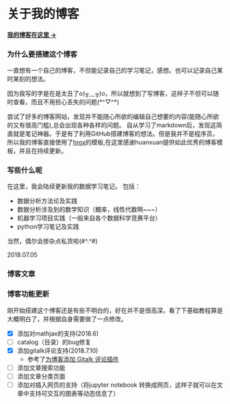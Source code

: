 # 关于我的博客

#### [我的博客在这里 &rarr;](https://GengDaPeng.github.io)

### 为什么要搭建这个博客

一直想有一个自己的博客，不但能记录自己的学习笔记，感想。也可以记录自己某时某刻的想法。

因为我写的字是在是太丑了o(╥﹏╥)o，所以就想到了写博客，这样子不但可以随时查看，而且不用担心丢失的问题(\*^▽^\*)

尝试了好多的博客网站，发现并不能随心所欲的编辑自己想要的内容(能随心所欲的又有很高门槛),总会出现各种各样的问题。
自从学习了markdown后，发现这简直就是笔记神器。于是有了利用GitHub搭建博客的想法。但是我并不是程序员，所以我的博客直接使用了[hrox](https://github.com/Huxpro/huxpro.github.io)的模板,在这里感谢huanxuan提供如此优秀的博客模板，并且在持续更新。

### 写些什么呢

在这里，我会陆续更新我的数据学习笔记。
包括：

- 数据分析方法论及实践
- 数据分析涉及到的数学知识（概率，线性代数啊~~~）
- 机器学习项目实践（一般来自各个数据科学竞赛平台）
- python学习笔记及实践

当然，偶尔会掺杂点私货啦(#^.^#)

2018.07.05

### 博客文章

### 博客功能更新

刚开始搭建这个博客还是有些不明白的，好在并不是很高深，看了下基础教程算是大概明白了，并根据自身需要做了一点修改。

  - [x] 添加对mathjax的支持(2018.6)
  - [ ] catalog（目录）的bug修复
  - [x] 添加gitalk评论支持(2018.7.10)
    - 参考了[为博客添加 Gitalk 评论插件](http://qiubaiying.top/2017/12/19/%E4%B8%BA%E5%8D%9A%E5%AE%A2%E6%B7%BB%E5%8A%A0-Gitalk-%E8%AF%84%E8%AE%BA%E6%8F%92%E4%BB%B6/)
  - [ ] 添加文章搜索功能
  - [ ] 添加文章分类页面
  - [ ] 添加对插入网页的支持（将jupyter notebook 转换成网页，这样子就可以在文章中支持可交互的图表等动态信息了）